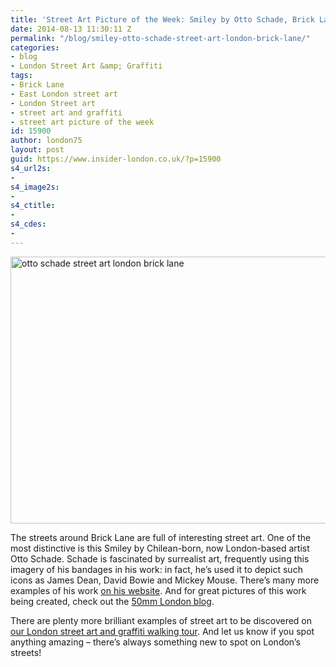 ```yaml
---
title: 'Street Art Picture of the Week: Smiley by Otto Schade, Brick Lane'
date: 2014-08-13 11:30:11 Z
permalink: "/blog/smiley-otto-schade-street-art-london-brick-lane/"
categories:
- blog
- London Street Art &amp; Graffiti
tags:
- Brick Lane
- East London street art
- London Street art
- street art and graffiti
- street art picture of the week
id: 15900
author: london75
layout: post
guid: https://www.insider-london.co.uk/?p=15900
s4_url2s:
- 
s4_image2s:
- 
s4_ctitle:
- 
s4_cdes:
- 
---
```


[<img class="size-full wp-image-15902 aligncenter" src="/wp-content/uploads/2014/08/ottoschade.jpg" alt="otto schade street art london brick lane" width="569" height="427" />](/wp-content/uploads/2014/08/ottoschade.jpg)
  
The streets around Brick Lane are full of interesting street art. One of the most distinctive is this Smiley by Chilean-born, now London-based artist Otto Schade. Schade is fascinated by surrealist art, frequently using this imagery of his bandages in his work: in fact, he&#8217;s used it to depict such icons as James Dean, David Bowie and Mickey Mouse. There&#8217;s many more examples of his work <a href="http://www.ottoschade.com/gallery/" target="_blank">on his website</a>. And for great pictures of this work being created, check out the <a href="http://50mmlondon.com/hoxton-based-artist-otto-schade-interview-featurette/" target="_blank">50mm London blog</a>.

There are plenty more brilliant examples of street art to be discovered on <a href="https://www.insider-london.co.uk/tours/street-art-tour-london/" target="_blank">our London street art and graffiti walking tour</a>. And let us know if you spot anything amazing &#8211; there&#8217;s always something new to spot on London&#8217;s streets!